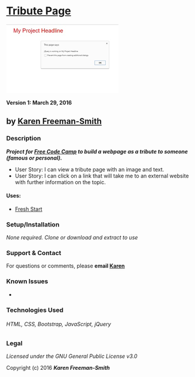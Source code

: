 # [Tribute Page](http://karenfreemansmith.github.io/tribute)
![project screenshot](/img/screenshot.jpg)

__Version 1: March 29, 2016__
## by [Karen Freeman-Smith](http://karenfreemansmith.github.io)

### Description
__*Project for [Free Code Camp](https://freecodecamp.com/karenfreemansmith) to build a webpage as a tribute to someone (famous or personal).*__

* User Story: I can view a tribute page with an image and text.
* User Story: I can click on a link that will take me to an external website with further information on the topic.

#### Uses:
* [Fresh Start](http://karenfreemansmith.github.io/freshstart)

### Setup/Installation
*None required. Clone or download and extract to use*

### Support & Contact
For questions or comments, please __email [Karen](karenfreemansmith@gmail.com)__

### Known Issues
*

### Technologies Used
###### HTML, CSS, Bootstrap, JavaScript, jQuery

### Legal
*Licensed under the GNU General Public License v3.0*

Copyright (c) 2016 **_Karen Freeman-Smith_**

